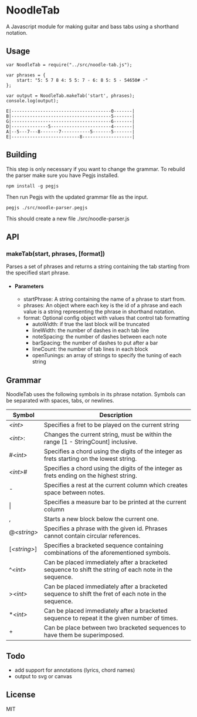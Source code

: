 # NoodleTab
A Javascript module for making guitar and bass tabs using a shorthand notation.  

## Usage

```
var NoodleTab = require("../src/noodle-tab.js");

var phrases = {
	start: "5: 5 7 8 4: 5 5: 7 - 6: 8 5: 5 - 54650# -"
};

var output = NoodleTab.makeTab('start', phrases);
console.log(output);
```
```
E|--------------------------------------0-------|
B|--------------------------------------5-------|
G|--------------------------------------6-------|
D|--------------5-----------------------4-------|
A|--5---7---8-------7-----------5-------5-------|
E|--------------------------8-------------------|

```

## Building
This step is only necessary if you want to change the grammar.
To rebuild the parser make sure you have Pegjs installed.
 ```
 npm install -g pegjs
 ```
Then run Pegjs with the updated grammar file as the input.
```
pegjs ./src/noodle-parser.pegjs
```
This should create a new file ./src/noodle-parser.js

## API

### makeTab(start, phrases, [format])
Parses a set of phrases and returns a string containing the tab starting from the specified start phrase.

- #### Parameters
    - startPhrase: A string containing the name of a phrase to start from.
    - phrases: An object where each key is the id of a phrase and each value is a string representing the phrase in shorthand notation.
    - format: Optional config object with values that control tab formatting
        - autoWidth: if true the last block will be truncated
        - lineWidth: the number of dashes in each tab line
        - noteSpacing: the number of dashes between each note
        - barSpacing:  the number of dashes to put after a bar
        - lineCount: the number of tab lines in each block
        - openTunings: an array of strings to specify the tuning of each string 

## Grammar
NoodleTab uses the following symbols in its phrase notation. Symbols can be separated with spaces, tabs, or newlines.

Symbol|Description
------|-----------
_\<int>_|Specifies a fret to be played on the current string
_\<int>_:|Changes the current string, must be within the range [1 - StringCount] inclusive.
\#_\<int>_|Specifies a chord using the digits of the integer as frets starting on the lowest string. 
_\<int>_\#|Specifies a chord using the digits of the integer as frets ending on the highest string.
\-|Specifies a rest at the current column which creates space between notes.
\||Specifies a measure bar to be printed at the current column
\,|Starts a new block below the current one.
\@_\<string>_|Specifies a phrase with the given id. Phrases cannot contain circular references.
\[_\<string>_]|Specifies a bracketed sequence containing combinations of the aforementioned symbols.
\^_\<int>_|Can be placed immediately after a bracketed sequence to shift the string of each note in the sequence.
\>_\<int>_|Can be placed immediately after a bracketed sequence to shift the fret of each note in the sequence.
\*_\<int>_|Can be placed immediately after a bracketed sequence to repeat it the given number of times.
\+|Can be place between two bracketed sequences to have them be superimposed.

## Todo
* add support for annotations (lyrics, chord names)
* output to svg or canvas

## License
MIT

